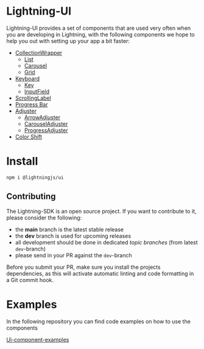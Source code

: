 # Lightning-UI

Lightning-UI provides a set of components that are used very often when you are developing in Lightning, with the following components we hope to help you out with setting up your app a bit faster: 

* [CollectionWrapper](docs/CollectionWrapper/index.md)
    * [List](docs/CollectionWrapper/List.md)
    * [Carousel](docs/CollectionWrapper/Carousel.md)
    * [Grid](docs/CollectionWrapper/Grid.md)
* [Keyboard](docs/Keyboard/index.md)
    * [Key](docs/Keyboard/Key.md)
    * [InputField](docs/Keyboard/InputField.md)
* [ScrollingLabel](docs/ScrollingLabel.md)
* [Progress Bar](ProgressBar.md)
* [Adjuster](Adjuster/index.md)
    * [ArrowAdjuster](Adjuster/ArrowAdjuster.md)
    * [CarouselAdjuster](Adjuster/CarouselAdjuster.md)
    * [ProgressAdjuster](Adjuster/ProgressAdjuster.md)
* [Color Shift](ColorShift.md)

# Install

```bash
npm i @lightningjs/ui
```

## Contributing

The Lightning-SDK is an open source project. If you want to contribute to it, please consider the following:

- the **main** branch is the latest stable release
- the **dev** branch is used for upcoming releases
- all development should be done in dedicated *topic branches* (from latest `dev`-branch)
- please send in your PR against the `dev`-branch

Before you submit your PR, make sure you install the projects dependencies, as this will activate automatic
linting and code formatting in a Git commit hook.

# Examples
In the following repository you can find code examples on how to use the components

[Ui-component-examples](https://github.com/mlapps/ui-component-examples)